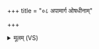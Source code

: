 +++
title = "०८ अपामार्ग ओषधीनाम्"

+++
<details><summary>मूलम् (VS)</summary>

अ॑पामा॒र्ग ओष॑धीनां॒ सर्वा॑सा॒मेक॒ इद्व॒शी।  
तेन॑ ते मृज्म॒ आस्थि॑त॒मथ॒ त्वम॑ग॒दश्च॑र ॥
</details>